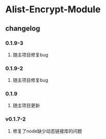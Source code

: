 # Alist-Encrypt-Module

## changelog

### 0.1.9-3
1. 随主项目修复bug

### 0.1.9-2
1. 随主项目修复bug

### 0.1.9
1. 随主项目更新

### v0.1.7-2

1. 修复了node缺少动态链接库的问题
